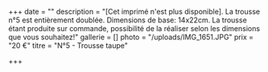+++
date = ""
description = "[Cet imprimé n'est plus disponible]. La trousse n°5 est entièrement doublée. Dimensions de base: 14x22cm. La trousse étant produite sur commande, possibilité de la réaliser selon les dimensions que vous souhaitez!"
gallerie = []
photo = "/uploads/IMG_1651.JPG"
prix = "20 €"
titre = "N°5 - Trousse taupe"

+++
